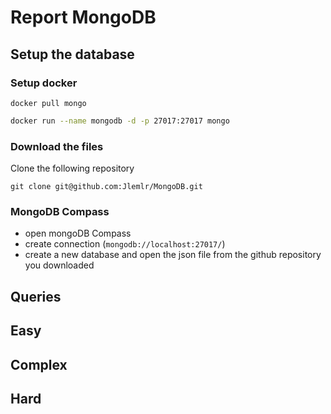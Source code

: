 # Report MongoDB
## Setup the database

### Setup docker

```
docker pull mongo
```

```bash
docker run --name mongodb -d -p 27017:27017 mongo
```
### Download the files

Clone the following repository
```
git clone git@github.com:Jlemlr/MongoDB.git
```

### MongoDB Compass

- open mongoDB Compass
- create connection (`mongodb://localhost:27017/`)
- create a new database and open the json file from the github repository you downloaded

## Queries

## Easy

## Complex

## Hard
